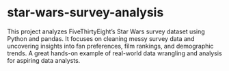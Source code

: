 # star-wars-survey-analysis
This project analyzes FiveThirtyEight’s Star Wars survey dataset using Python and pandas. It focuses on cleaning messy survey data and uncovering insights into fan preferences, film rankings, and demographic trends. A great hands-on example of real-world data wrangling and analysis for aspiring data analysts.
